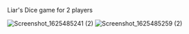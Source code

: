 Liar's Dice game for 2 players

![Screenshot_1625485241 (2)](https://user-images.githubusercontent.com/58375588/124467981-3c88bf00-dda1-11eb-99fc-4984bc0efc42.jpg)
![Screenshot_1625485259 (2)](https://user-images.githubusercontent.com/58375588/124467996-401c4600-dda1-11eb-90d5-cf91358e24f4.jpg)
